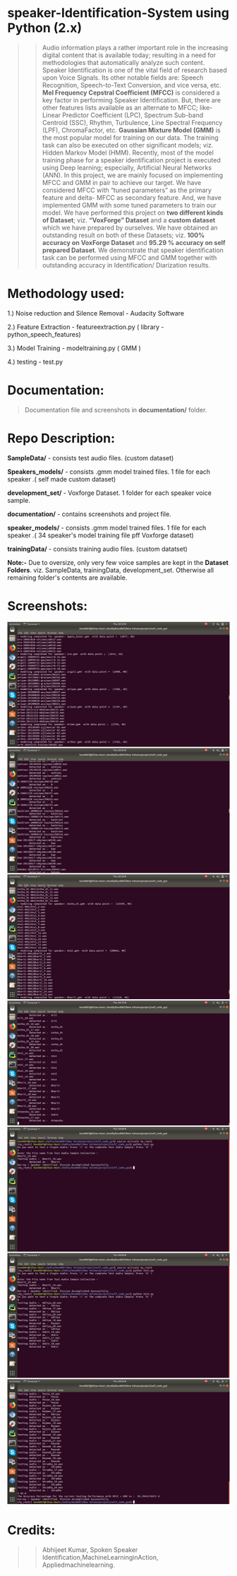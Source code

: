 # speaker-Identification-System using Python (2.x)
>> Audio information plays a rather important role in the increasing digital content that is available today; resulting in a need for methodologies that automatically analyze such content. Speaker Identification is one of the vital field of research based upon Voice Signals. Its other notable fields are: Speech Recognition, Speech-to-Text Conversion, and vice versa, etc. **Mel Frequency Cepstral Coefficient (MFCC)** is considered a key factor in performing Speaker Identification. But, there are other features lists available as an alternate to MFCC; like- Linear Predictor Coefficient (LPC), Spectrum Sub-band Centroid (SSC), Rhythm, Turbulence, Line Spectral Frequency (LPF), ChromaFactor, etc. **Gaussian Mixture Model (GMM)** is the most popular model for training on our data. The training task can also be executed on other significant models; viz. Hidden Markov Model (HMM). Recently, most of the model training phase for a speaker identification project is executed using Deep learning; especially, Artificial Neural Networks (ANN). In this project, we are mainly focused on implementing MFCC and GMM in pair to achieve our target.
We have considered MFCC with “tuned parameters” as the primary feature and delta- MFCC as secondary feature. And, we have implemented GMM with some tuned parameters to train our model. We have performed this project on **two different kinds of Dataset**; viz. **“VoxForge” Dataset** and a **custom dataset** which we have prepared by ourselves. We have obtained an outstanding result on both of these Datasets; viz. **100% accuracy on VoxForge Dataset** and **95.29 % accuracy on self prepared Dataset**. We demonstrate that speaker identification task can be performed using MFCC and GMM together with outstanding accuracy in Identification/ Diarization results.

# Methodology used:
1.) Noise reduction and Silence Removal - Audacity Software

2.) Feature Extraction - featureextraction.py ( library - python_speech_features)

3.) Model Training - modeltraining.py ( GMM )

4.) testing - test.py


# Documentation:
> Documentation file and screenshots in **documentation/** folder.

# Repo Description:
**SampleData/** - consists test audio files. (custom dataset)

**Speakers_models/** - consists .gmm model trained files. 1 file for each speaker .( self made custom dataset)

**development_set/** - Voxforge Dataset. 1 folder for each speaker voice sample.

**documentation/** - contains screenshots and project file.

**speaker_models/** - consists .gmm model trained files. 1 file for each speaker .( 34 speaker's model training file pff Voxforge dataset)

**trainingData/** - consists training audio files. (custom datatset)

**Note:-** Due to oversize, only very few voice samples are kept in the **Dataset Folders**. viz. SampleData, trainingData, development_set. Otherwise all remaining folder's contents are available.

# Screenshots:
![alt txt](https://raw.githubusercontent.com/Atul-Anand-Jha/Speaker-Identification-Python/master/documentation/Screenshots/1-voxForge-Model_training.png "1-voxForge-Model_training.png")
![alt txt](https://raw.githubusercontent.com/Atul-Anand-Jha/Speaker-Identification-Python/master/documentation/Screenshots/2-VoxForge-Identification.png "2-VoxForge-Identification.png")
![alt txt](https://raw.githubusercontent.com/Atul-Anand-Jha/Speaker-Identification-Python/master/documentation/Screenshots/3-SelfData-Model-Training.png "3-SelfData-Model-Training.png")
![alt txt](https://raw.githubusercontent.com/Atul-Anand-Jha/Speaker-Identification-Python/master/documentation/Screenshots/4-SelfData-Identification.png "4-SelfData-Identification.png")
![alt txt](https://raw.githubusercontent.com/Atul-Anand-Jha/Speaker-Identification-Python/master/documentation/Screenshots/5-SingleAudio-test.png "5-SingleAudio-test.png")
![alt txt](https://raw.githubusercontent.com/Atul-Anand-Jha/Speaker-Identification-Python/master/documentation/Screenshots/6-CompleteSample-Test.png "6-CompleteSample-Test.png")
![alt txt](https://raw.githubusercontent.com/Atul-Anand-Jha/Speaker-Identification-Python/master/documentation/Screenshots/7-Accuracy.png "7-Accuracy.png")

# Credits:
>> Abhijeet Kumar, Spoken Speaker Identification,MachineLearninginAction, Appliedmachinelearning.

